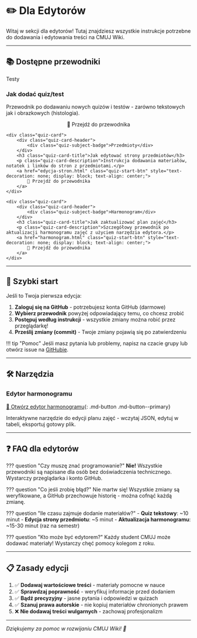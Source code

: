 # ✏️ Dla Edytorów

Witaj w sekcji dla edytorów! Tutaj znajdziesz wszystkie instrukcje potrzebne do dodawania i edytowania treści na CMUJ Wiki.

---

## 📚 Dostępne przewodniki

<div class="quiz-grid">
    <div class="quiz-card">
        <div class="quiz-card-header">
            <div class="quiz-subject-badge">Testy</div>
        </div>
        <h3 class="quiz-card-title">Jak dodać quiz/test</h3>
        <p class="quiz-card-description">Przewodnik po dodawaniu nowych quizów i testów - zarówno tekstowych jak i obrazkowych (histologia).</p>
        <a href="../testy/quizzes/README.html" class="quiz-start-btn" style="text-decoration: none; display: block; text-align: center;">
            📖 Przejdź do przewodnika
        </a>
    </div>

    <div class="quiz-card">
        <div class="quiz-card-header">
            <div class="quiz-subject-badge">Przedmioty</div>
        </div>
        <h3 class="quiz-card-title">Jak edytować strony przedmiotów</h3>
        <p class="quiz-card-description">Instrukcja dodawania materiałów, notatek i linków do stron z przedmiotami.</p>
        <a href="edycja-stron.html" class="quiz-start-btn" style="text-decoration: none; display: block; text-align: center;">
            📖 Przejdź do przewodnika
        </a>
    </div>

    <div class="quiz-card">
        <div class="quiz-card-header">
            <div class="quiz-subject-badge">Harmonogram</div>
        </div>
        <h3 class="quiz-card-title">Jak zaktualizować plan zajęć</h3>
        <p class="quiz-card-description">Szczegółowy przewodnik po aktualizacji harmonogramu zajęć z użyciem narzędzia edytora.</p>
        <a href="harmonogram.html" class="quiz-start-btn" style="text-decoration: none; display: block; text-align: center;">
            📖 Przejdź do przewodnika
        </a>
    </div>
</div>

---

## 🚀 Szybki start

Jeśli to Twoja pierwsza edycja:

1. **Zaloguj się na GitHub** - potrzebujesz konta GitHub (darmowe)
2. **Wybierz przewodnik** powyżej odpowiadający temu, co chcesz zrobić
3. **Postępuj według instrukcji** - wszystkie zmiany można robić przez przeglądarkę!
4. **Prześlij zmiany (commit)** - Twoje zmiany pojawią się po zatwierdzeniu

!!! tip "Pomoc"
    Jeśli masz pytania lub problemy, napisz na czacie grupy lub otwórz issue na [GitHubie](https://github.com/cmuj-wiki/cmuj-wiki/issues).

---

## 🛠️ Narzędzia

### Edytor harmonogramu
[🔧 Otwórz edytor harmonogramu](../schedule-editor.html){: .md-button .md-button--primary}

Interaktywne narzędzie do edycji planu zajęć - wczytaj JSON, edytuj w tabeli, eksportuj gotowy plik.

---

## ❓ FAQ dla edytorów

??? question "Czy muszę znać programowanie?"
    **Nie!** Wszystkie przewodniki są napisane dla osób bez doświadczenia technicznego. Wystarczy przeglądarka i konto GitHub.

??? question "Co jeśli zrobię błąd?"
    Nie martw się! Wszystkie zmiany są weryfikowane, a GitHub przechowuje historię - można cofnąć każdą zmianę.

??? question "Ile czasu zajmuje dodanie materiałów?"
    - **Quiz tekstowy**: ~10 minut
    - **Edycja strony przedmiotu**: ~5 minut
    - **Aktualizacja harmonogramu**: ~15-30 minut (raz na semestr)

??? question "Kto może być edytorem?"
    Każdy student CMUJ może dodawać materiały! Wystarczy chęć pomocy kolegom z roku.

---

## 📋 Zasady edycji

1. ✅ **Dodawaj wartościowe treści** - materiały pomocne w nauce
2. ✅ **Sprawdzaj poprawność** - weryfikuj informacje przed dodaniem
3. ✅ **Bądź precyzyjny** - jasne pytania i odpowiedzi w quizach
4. ✅ **Szanuj prawa autorskie** - nie kopiuj materiałów chronionych prawem
5. ❌ **Nie dodawaj treści wulgarnych** - zachowaj profesjonalizm

---

*Dziękujemy za pomoc w rozwijaniu CMUJ Wiki! 🙏*
